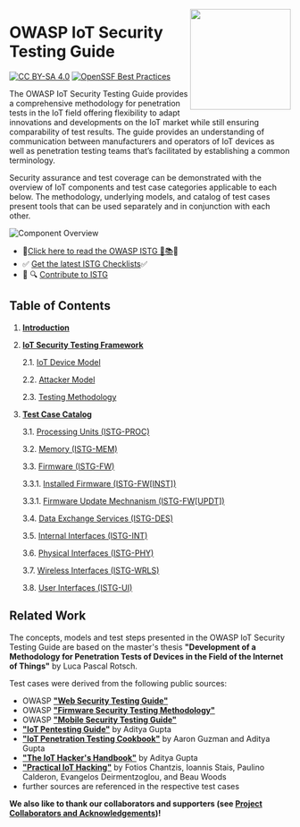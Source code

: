 <a href="https://owasp.org/owasp-istg/"><img width="180px" align="right" style="float: right;" src="src/img/istg_cover.png"></a>

# OWASP IoT Security Testing Guide

[![CC BY-SA 4.0][cc-by-sa-shield]][cc-by-sa] [![OpenSSF Best Practices](https://www.bestpractices.dev/projects/8419/badge)](https://www.bestpractices.dev/projects/8419)

The OWASP IoT Security Testing Guide provides a comprehensive methodology for penetration tests in the IoT field offering flexibility to adapt innovations and developments on the IoT market while still ensuring comparability of test results. The guide provides an understanding of communication between manufacturers and operators of IoT devices as well as penetration testing teams that’s facilitated by establishing a common terminology. 

Security assurance and test coverage can be demonstrated with the overview of IoT components and test case categories applicable to each below. The methodology, underlying models, and catalog of test cases present tools that can be used separately and in conjunction with each other. 



![Component Overview](src/img/Component_Overview.png)




- 🔔[Click here to read the OWASP ISTG 📖📚]( https://owasp.org/owasp-istg/)🔔
- ✅ [Get the latest ISTG Checklists](https://github.com/OWASP/owasp-istg/tree/main/checklists)✅ 
- 📝 🔍 [Contribute to ISTG](https://owasp.org/www-project-iot-security-testing-guide/#div-contributing)



## Table of Contents

1. [**Introduction**](./src/01_introduction/README.md)

2. [**IoT Security Testing Framework**](./src/02_framework/README.md)

   2.1. [IoT Device Model](./src/02_framework/device_model.md)

   2.2. [Attacker Model](./src/02_framework/attacker_model.md)

   2.3. [Testing Methodology](./src/02_framework/methodology.md)

3. [**Test Case Catalog**](./src/03_test_cases/README.md)

   3.1. [Processing Units (ISTG-PROC)](./src/03_test_cases/processing_units/README.md)

   3.2. [Memory (ISTG-MEM)](./src/03_test_cases/memory/README.md)

   3.3. [Firmware (ISTG-FW)](./src/03_test_cases/firmware/README.md)

      3.3.1. [Installed Firmware (ISTG-FW[INST])](./src/03_test_cases/firmware/installed_firmware.md)

      3.3.1. [Firmware Update Mechnanism (ISTG-FW[UPDT])](./src/03_test_cases/firmware/firmware_update_mechanism.md)

   3.4. [Data Exchange Services (ISTG-DES)](./src/03_test_cases/data_exchange_services/README.md)

   3.5. [Internal Interfaces (ISTG-INT)](./src/03_test_cases/internal_interfaces/README.md)

   3.6. [Physical Interfaces (ISTG-PHY)](./src/03_test_cases/physical_interfaces/README.md)

   3.7. [Wireless Interfaces (ISTG-WRLS)](./src/03_test_cases/wireless_interfaces/README.md)

   3.8. [User Interfaces (ISTG-UI)](./src/03_test_cases/user_interfaces/README.md)



## Related Work

The concepts, models and test steps presented in the OWASP IoT Security Testing Guide are based on the master's thesis **"Development of a Methodology for Penetration Tests of Devices in the Field of the Internet of Things"** by Luca Pascal Rotsch.



Test cases were derived from the following public sources:

* OWASP [**"Web Security Testing Guide"**][owasp_wstg]
* OWASP [**"Firmware Security Testing Methodology"**][owasp_fstm]
* OWASP [**"Mobile Security Testing Guide"**][owasp_mstg]
* [**"IoT Pentesting Guide"**][iot_pentesting_guide] by Aditya Gupta
* [**"IoT Penetration Testing Cookbook"**][iot_penetration_testing_cookbook] by Aaron Guzman and Aditya Gupta
* [**"The IoT Hacker's Handbook"**][iot_hackers_handbook] by Aditya Gupta
* [**"Practical IoT Hacking"**][practical_iot_hacking] by Fotios Chantzis, Ioannis Stais, Paulino Calderon, Evangelos Deirmentzoglou, and Beau Woods
* further sources are referenced in the respective test cases



**We also like to thank our collaborators and supporters (see [Project Collaborators and Acknowledgements](./acknowledgements.md))!**



[cc-by-sa]:  http://creativecommons.org/licenses/by-sa/4.0/
[cc-by-sa-shield]: https://img.shields.io/badge/License-CC%20BY--SA%204.0-lightgrey.svg
[owasp_wstg]: https://owasp.org/www-project-web-security-testing-guide/	"OWASP Web Security Testing Guide"
[owasp_fstm]: https://github.com/scriptingxss/owasp-fstm	"OWASP Firmware Security Testing Methodology"
[owasp_mstg]: https://owasp.org/www-project-mobile-security-testing-guide/	"OWASP Mobile Security Testing Guide"
[iot_pentesting_guide]: https://www.iotpentestingguide.com	"IoT Pentesting Guide"
[iot_penetration_testing_cookbook]: https://www.packtpub.com/product/iot-penetration-testing-cookbook/9781787280571	"IoT Penetration Testing Cookbook"
[iot_hackers_handbook]: https://link.springer.com/book/10.1007/978-1-4842-4300-8	"The IoT Hacker's Handbook"
[practical_iot_hacking]: https://nostarch.com/practical-iot-hacking	"Practical IoT Hacking"
